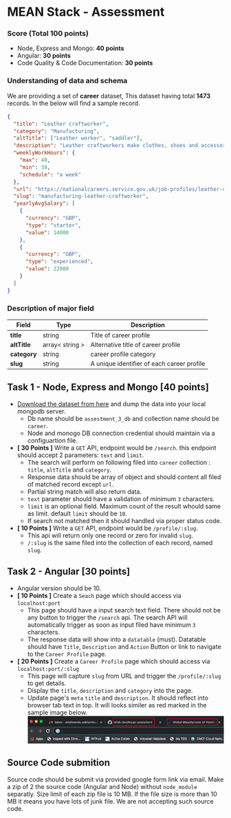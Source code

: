 # MEAN Stack - Assessment

### Score (Total 100 points)

- Node, Express and Mongo: **40 points**
- Angular: **30 points**
- Code Quality & Code Documentation: **30 points**

### Understanding of data and schema

We are providing a set of **career** dataset, This dataset having total **1473** records. In the below will find a sample record.

```json
{
  "title": "Leather craftworker",
  "category": "Manufacturing",
  "altTitle": ["Leather worker", "saddler"],
  "description": "Leather craftworkers make clothes, shoes and accessories from leather, using traditional methods.",
  "weeklyWorkHours": {
    "max": 40,
    "min": 38,
    "schedule": "a week"
  },
  "url": "https://nationalcareers.service.gov.uk/job-profiles/leather-craftworker",
  "slug": "manufacturing-leather-craftworker",
  "yearlyAvgSalary": [
    {
      "currency": "GBP",
      "type": "starter",
      "value": 14000
    },
    {
      "currency": "GBP",
      "type": "experienced",
      "value": 22000
    }
  ]
}
```

### Description of major field

| Field        | Type            | Description                                |
| ------------ | --------------- | ------------------------------------------ |
| **title**    | string          | Title of career profile                    |
| **altTitle** | array< string > | Alternative title of career profile        |
| **category** | string          | career profile category                    |
| **slug**     | string          | A unique identifier of each career profile |

## Task 1 - Node, Express and Mongo [40 points]

- [Download the dataset from here](./data/career-data.json) and dump the data into your local mongodb server.
  - Db name should be `assestment_3_db` and collection name should be `career`.
  - Node and monogo DB connection credential should maintain via a configuartion file.
- **[ 30 Points ]** Write a `GET` API, endpoint would be `/search`. this endpoint should accept 2 parameters: `text` and `limit`.
  - The search will perform on following filed into `career` collection : `title`, `altTitle` and `category`.
  - Response data should be array of object and should content all filed of matched record except `url`.
  - Partial string match will also return data.
  - `text` parameter should have a validation of minimum `3` characters.
  - `limit` is an optional field. Maximum count of the result whould same as limit. default `limit` should be `10`.
  - If search not matched then it should handled via proper status code.
- **[ 10 Points ]** Write a `GET` API, endpoint would be `/profile/:slug`.
  - This api will return only one record or zero for invalid `slug`.
  - `/:slug` is the same filed into the collection of each record, named `slug`.

## Task 2 - Angular [30 points]

- Angular version should be 10.
- **[ 10 Points ]** Create a `Seach` page which should access via `localhost:port`
  - This page should have a input search text field. There should not be any button to trigger the `/search` api. The search API will automatically trigger as soon as input filed have minimum `3` characters.
  - The response data will show into a `datatable` (must). Datatable should have `Title`, `Description` and `Action` Button or link to navigate to the `Career Profile` page.
- **[ 20 Points ]** Create a `Career Profile` page which should access via `localhost:port/:slug`
  - This page will capture `slug` from URL and trigger the `/profile/:slug` to get details.
  - Display the `title`, `description` and `category` into the page.
  - Update page's `meta` `title` and `description`. It should reflect into browser tab text in top. It will looks similer as red marked in the sample image below.
    ![enter image description here](./image/s1.png)

## Source Code submition

Source code should be submit via provided google form link via email. Make a zip of 2 the source code (Angular and Node) without `node_module` separatly. Size limit of each zip file is 10 MB. If the file size is more than 10 MB it means you have lots of junk file. We are not accepting such source code.
